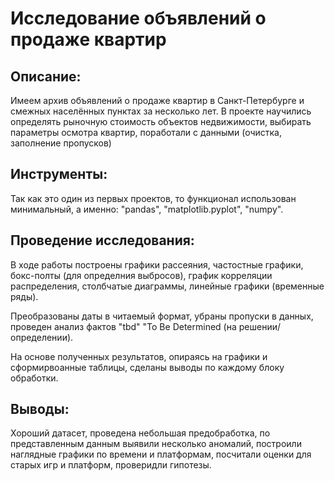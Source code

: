 # Исследование объявлений о продаже квартир

## Описание:
Имеем архив объявлений о продаже квартир в Санкт-Петербурге и смежных населённых пунктах за несколько лет. 
В проекте научились определять рыночную стоимость объектов недвижимости, выбирать параметры осмотра квартир, поработали с данными (очистка, заполнение пропусков)

## Инструменты:
Так как это один из первых проектов, то функционал использован минимальный, а именно: "pandas", "matplotlib.pyplot", "numpy".

## Проведение исследования:
В ходе работы построены графики рассеяния, частостные графики, бокс-полты (для определния выбросов), график корреляции распределения, столбчатые диаграммы, линейные графики (временные ряды).

Преобразованы даты в читаемый формат, убраны пропуски в данных, проведен анализ фактов "tbd" "To Be Determined (на решении/определении).

На основе полученных результатов, опираясь на графики и сформирвоанные таблицы, сделаны выводы по каждому блоку обработки.

## Выводы:
Хороший датасет, проведена небольшая предобработка, по представленным данным выявили несколько аномалий, построили наглядные графики по времени и платформам, посчитали оценки для старых игр и платформ, проверидли гипотезы.
